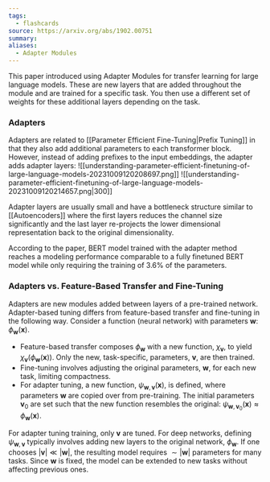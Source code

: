 ```yaml
---
tags:
  - flashcards
source: https://arxiv.org/abs/1902.00751
summary: 
aliases:
  - Adapter Modules
---
```

This paper introduced using Adapter Modules for transfer learning for large language models. These are new layers that are added throughout the module and are trained for a specific task. You then use a different set of weights for these additional layers depending on the task.
### Adapters
Adapters are related to [[Parameter Efficient Fine-Tuning|Prefix Tuning]] in that they also add additional parameters to each transformer block. However, instead of adding prefixes to the input embeddings, the adapter adds adapter layers:
![[understanding-parameter-efficient-finetuning-of-large-language-models-20231009120208697.png]]
![[understanding-parameter-efficient-finetuning-of-large-language-models-20231009120214657.png|300]]

Adapter layers are usually small and have a bottleneck structure similar to [[Autoencoders]] where the first layers reduces the channel size significantly and the last layer re-projects the lower dimensional representation back to the original dimensionality.

According to the paper, BERT model trained with the adapter method reaches a modeling performance comparable to a fully finetuned BERT model while only requiring the training of 3.6% of the parameters.
### Adapters vs.  Feature-Based Transfer and Fine-Tuning
Adapters are new modules added between layers of a pre-trained network. Adapter-based tuning differs from feature-based transfer and fine-tuning in the following way. Consider a function (neural network) with parameters $\boldsymbol w$: $\phi_{\boldsymbol w}(\boldsymbol x)$. 

- Feature-based transfer composes $\phi_{\boldsymbol w}$ with a new function, $\chi_{\boldsymbol v}$, to yield $\chi_{\boldsymbol v}(\phi_{\boldsymbol w}(\boldsymbol x))$. Only the new, task-specific, parameters, $\boldsymbol v$, are then trained. 
- Fine-tuning involves adjusting the original parameters, $\boldsymbol w$, for each new task, limiting compactness. 
- For adapter tuning, a new function, $\psi_{\boldsymbol w, \boldsymbol v}(\boldsymbol x)$, is defined, where parameters $\boldsymbol w$ are copied over from pre-training. The initial parameters $\boldsymbol v_0$ are set such that the new function resembles the original: $\psi_{\boldsymbol w, \boldsymbol v_0}(\boldsymbol x) \approx \phi_{\boldsymbol w}(\boldsymbol x)$. 

For adapter tuning training, only $\boldsymbol v$ are tuned. For deep networks, defining $\psi_{\boldsymbol w, \boldsymbol v}$ typically involves adding new layers to the original network, $\phi_{\boldsymbol w}$. If one chooses $|\boldsymbol v|\ll|\boldsymbol w|$, the resulting model requires $\sim|\boldsymbol w|$ parameters for many tasks. Since $\boldsymbol w$ is fixed, the model can be extended to new tasks without affecting previous ones.

